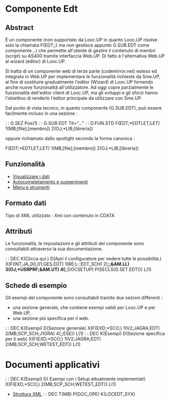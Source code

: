 # Componente Edt

## Abstract

È un componente (non supportato da Looc.UP in quanto Looc.UP risolve solo la chiamata F(EDT;;) ma non gestisce appunto G.SUB.EDT come componente...) che permette all'utente di gestire il contenuto di membri (script) su AS400 tramite interfaccia Web.UP.
Di fatto è l'alternativa Web.UP al wizard (editor) di Looc.UP.

Si tratta di un componente web di terze parte (codemirror.net) esteso ed integrato in Web.UP per implementare le funzionalità richieste da Sme.UP, al fine di sostituire gradualmente l'editor (Wizard) di Looc.UP fornendo anche nuove funzionalità all'utilizzatore.
Ad oggi copre parzialmente le funzionalità dell'editor client di Looc.UP, ma gli sviluppi e gli sforzi hanno l'obiettivo di renderlo l'editor principale da utilizzare con Sme.UP.

Dal punto di vista tecnico, in quanto componente (G.SUB.EDT), può essere facilmente incluso in una sezione : 

  :  : G.SEZ Pos(1)
  :  : G.SUB.EDT Tit="..."
  :  : D.FUN.STD F(EDT;*EDTLET;LET) 1(MB;[file];[membro]) 2(OJ;*LIB;[libreria])

oppure richiamato dallo spotlight secondo la forma canonica : 

 F(EDT;*EDTLET;LET) 1(MB;[file];[membro]) 2(OJ;*LIB;[libreria])


## Funzionalità
- [Visualizzare i dati](Sorgenti/MB/DOC/LOCEDT_F01)
- [Autocompletamento e suggerimenti](Sorgenti/MB/DOC/LOCEDT_F02)
- [Menu e strumenti](Sorgenti/MB/DOC/LOCEDT_F03)

## Formato dati
Tipo di XML utilizzato :  Xml con contenuto in CDATA

## Attributi
Le funzionalità, le impostazioni e gli attributi del componente sono consultabili attraverso la sua documentazione.

 :  : DEC K(Clicca qui.) D(Apri il configuratore per vedere tutte le possibilità.) X(F(INT;JA_00_01;GES.EDT) 1(RE;L-;EDT_SCH) 2(**;;&AM.LL) 3(OJ;*USRPRF;&AM.UT) 4(**;;DOCSETUP) P(SECLS(G.SET.EDT))) L(1)

## Schede di esempio
Gli esempi del componente sono consultabili tramite due sezioni differenti : 
- una sezione generale, che contiene esempi validi per Looc.UP e per Web.UP,
- una sezione più specifica per il web.

 :  : DEC K(Esempi) D(Sezione generale) X(F(EXD;*SCO;) 1(V2;JAGRA;EDT) 2(MB;SCP_SCH;J1GRA) 4(;;ESE)) L(1)
 :  : DEC K(Esempi) D(Sezione specifica per il web) X(F(EXD;*SCO;) 1(V2;JAGRA;EDT) 2(MB;SCP_SCH;WETEST_EDT)) L(1)

# Documenti applicativi
 :  : DEC K(Esempi) D( Esempi con i Setup attualmente implementati) X(F(EXD;*SCO;) 2(MB;SCP_SCH;WETEST_EDT)) L(1)
- [Struttura XML](Sorgenti/MB/DOC/LOCEDT_XML)
 :  : DEC T(MB) P(DOC_OPE) K(LOCEDT_SYX)
